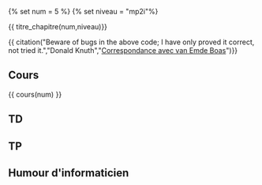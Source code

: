 
{% set num = 5 %}
{% set niveau = "mp2i"%}

{{ titre_chapitre(num,niveau)}}

{{ citation("Beware of bugs in the above code; I have only proved it correct, not tried it.","Donald Knuth","[Correspondance avec van Emde Boas](https://cs.stanford.edu/~knuth/faq.html)")}}

## Cours
{{ cours(num) }}


## TD

## TP

## Humour d'informaticien
